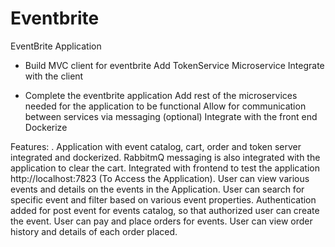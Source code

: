 # Eventbrite

EventBrite Application

* Build MVC client for eventbrite Add TokenService Microservice Integrate with the client

* Complete the eventbrite application Add rest of the microservices needed for the application to be functional Allow for communication between services via messaging (optional) Integrate with the front end Dockerize

Features: . Application with event catalog, cart, order and token server integrated and dockerized. RabbitmQ messaging is also integrated with the application to clear the cart. Integrated with frontend to test the application http://localhost:7823 (To Access the Application). User can view various events and details on the events in the Application. User can search for specific event and filter based on various event properties. Authentication added for post event for events catalog, so that authorized user can create the event. User can pay and place orders for events. User can view order history and details of each order placed.
